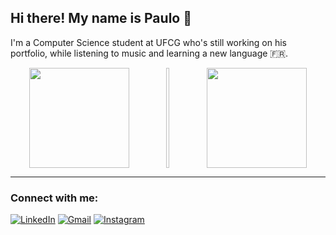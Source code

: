 ## Hi there! My name is Paulo 👋

I'm a Computer Science student at UFCG who's still working on his portfolio, while listening to music and learning a new language 🇫🇷.

<!-- Stats -->
<div align="center" style="display: flex; justify-content: space-around;">
  <img height="160em" src="https://github-readme-stats-sigma-five.vercel.app/api?username=paulorpn&show_icons=true&theme=react&include_all_commits=true&count_private=true"/>
  <img width="5em"/>
  <img height="160em" src="https://github-readme-stats-sigma-five.vercel.app/api/top-langs/?username=paulorpn&layout=compact&theme=react"/>
</div>

---

<!-- Connect with me --> 
<h3 align="left">Connect with me:</h3>

[![LinkedIn](https://img.shields.io/badge/LinkedIn-0077B5?style=for-the-badge&logo=linkedin&logoColor=white)](https://www.linkedin.com/in/paulo-ricardo-a47461234/)
[![Gmail](https://img.shields.io/badge/Gmail-A52A2A?style=for-the-badge&logo=gmail&logoColor=white)](mailto:paulo.ricardo.pereira.nascimento@ccc.ufcg.edu.br)
[![Instagram](https://img.shields.io/badge/Instagram-9932CC?style=for-the-badge&logo=instagram&logoColor=white)](https://www.instagram.com/paulorpn_/)
